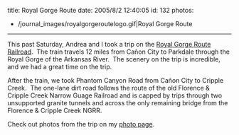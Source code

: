 title: Royal Gorge Route
date: 2005/8/2 12:40:05
id: 132
photos:
- /journal_images/royalgorgeroutelogo.gif|Royal Gorge Route
---
This past Saturday, Andrea and I took a trip on the [Royal Gorge Route Railroad](http://www.royalgorgeroute.com).  The train travels 12 miles from Cañon City to Parkdale through the Royal Gorge of the Arkansas River.  The scenery on the trip is incredible, and we had a great time on the trip.

After the train, we took Phantom Canyon Road from Cañon City to Cripple Creek.  The one-lane dirt road follows the route of the old Florence & Cripple Creek Narrow Guage Railroad and is capped by trips through two unsupported granite tunnels and across the only remaining bridge from the Florence & Cripple Creek NGRR.

Check out photos from the trip on my [photo page](Photo.aspx).